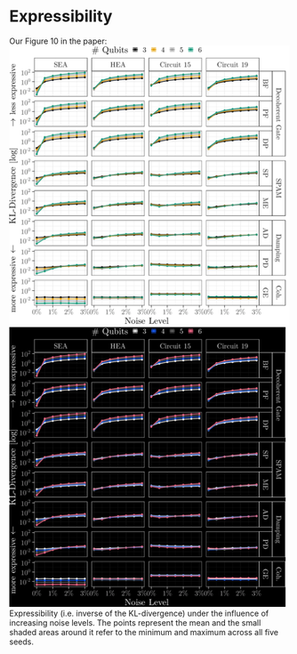# Expressibility

Our Figure 10 in the paper:
![Expressibility](figures/expr_light.png#only-light)
![Expressibility](figures/expr_dark.png#only-dark)
Expressibility (i.e. inverse of the KL-divergence) under the influence of increasing noise levels. The points represent the mean and the small shaded areas around it refer to the minimum and maximum across all five seeds.